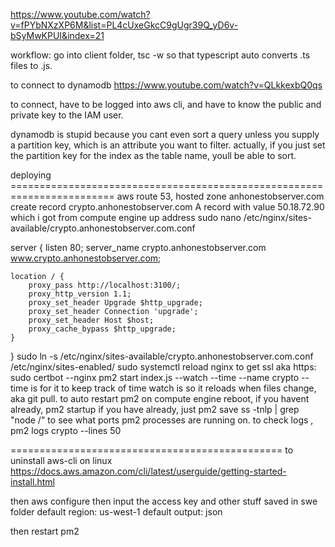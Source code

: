 https://www.youtube.com/watch?v=fPYbNXzXP6M&list=PL4cUxeGkcC9gUgr39Q_yD6v-bSyMwKPUI&index=21

workflow: go into client folder, tsc -w so that typescript auto converts .ts files to .js. 


to connect to dynamodb https://www.youtube.com/watch?v=QLkkexbQ0qs

to connect, have to be logged into aws cli, and have to know the public and private key to the IAM user. 

dynamodb is stupid because you cant even sort a query unless you supply a partition key, which is an attribute you want to filter. actually, if you just set the partition key for the index as the table name, youll be able to sort.


deploying ========================================================================
aws route 53, hosted zone anhonestobserver.com
create record crypto.anhonestobserver.com A record with value 50.18.72.90 which i got from compute engine up address
sudo nano /etc/nginx/sites-available/crypto.anhonestobserver.com.conf
<!-- make sure to copy not from here -->
server {
listen 80;
server_name crypto.anhonestobserver.com www.crypto.anhonestobserver.com;

    location / {
        proxy_pass http://localhost:3100/;
        proxy_http_version 1.1;
        proxy_set_header Upgrade $http_upgrade;
        proxy_set_header Connection 'upgrade';
        proxy_set_header Host $host;
        proxy_cache_bypass $http_upgrade;
    }

}
sudo ln -s /etc/nginx/sites-available/crypto.anhonestobserver.com.conf /etc/nginx/sites-enabled/
sudo systemctl reload nginx
to get ssl aka https:
sudo certbot --nginx
pm2 start index.js --watch --time --name crypto
 --time is for it to keep track of time
watch is so it reloads when files change, aka git pull.
to auto restart pm2 on compute engine reboot,
if you havent already, pm2 startup
if you have already, just pm2 save
ss -tnlp | grep "node /" to see what ports pm2 processes are running on.
to check logs , pm2 logs crypto --lines 50


===============================================
to uninstall aws-cli on linux
https://docs.aws.amazon.com/cli/latest/userguide/getting-started-install.html


then
aws configure
then input the access key and other stuff saved in swe folder
default region: us-west-1
default output: json

then restart pm2